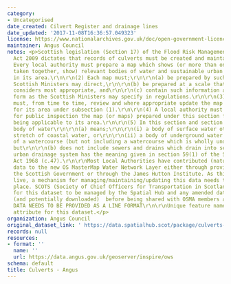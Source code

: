 ```yaml
---
category:
- Uncategorised
date_created: Cilvert Register and drainage lines
date_updated: '2017-11-08T16:36:57.049323'
license: https://www.nationalarchives.gov.uk/doc/open-government-licence/version/3/
maintainer: Angus Council
notes: <p>Scottish legislation (Section 17) of the Flood Risk Management (Scotland)
  Act 2009 dictates that records of culverts must be created and maintained. Specifically;\r\n\r\n(1)
  Every local authority must prepare a map which shows (or more than one map which,
  taken together, show) relevant bodies of water and sustainable urban drainage systems
  in its area.\r\n\r\n(2) Each map must;\r\n\r\n(a) be prepared by such date as the
  Scottish Ministers may direct,\r\n\r\n(b) be prepared at a scale that the authority
  considers most appropriate, and\r\n\r\n(c) contain such information and be in such
  form as the Scottish Ministers may specify in regulations.\r\n\r\n(3) A local authority
  must, from time to time, review and where appropriate update the map (or maps) prepared
  for its area under subsection (1).\r\n\r\n(4) A local authority must make available
  for public inspection the map (or maps) prepared under this section for the time
  being applicable to its area.\r\n\r\n(5) In this section and section 18 relevant
  body of water\r\n\r\n(a) means;\r\n\r\n(i) a body of surface water other than a
  stretch of coastal water, or\r\n\r\n(ii) a body of underground water forming part
  of a watercourse (but not including a watercourse which is wholly underground),
  but\r\n\r\n(b) does not include sewers and drains which drain into sewers, sustainable
  urban drainage system has the meaning given in section 59(1) of the Sewerage (Scotland)
  Act 1968 (c.47).\r\n\r\nMost Local Authorities have contributed (natural) culvert
  data to the new OS MasterMap Water Network Layer either through providing data to
  the Scottish Government or through the James Hutton Institute. As this data is now
  live, a mechanism for managing/maintaining/updating this data needs to be put in
  place. SCOTS (Society of Chief Officers for Transportation in Scotland) have approved
  for this dataset to be managed by the Spatial Hub and any amended data can be uploaded
  (and potentially downloaded)  before being shared with OSMA members and the OS.\r\n\r\nTHIS
  DATA NEEDS TO BE PROVIDED AS A LINE FORMAT\r\n\r\nUnique feature name is now a mandatory
  attribute for this dataset.</p>
organization: Angus Council
original_dataset_link: ' https://data.spatialhub.scot/package/culverts-an'
records: null
resources:
- format: ''
  name: ''
  url: https://data.angus.gov.uk/geoserver/inspire/ows
schema: default
title: Culverts - Angus
---
```

